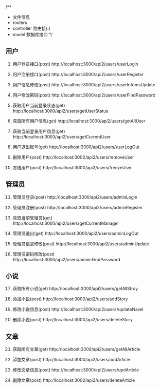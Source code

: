 /**
 * 文件信息
 * routers 
 * controller 路由接口
 * model 数据库接口
 */

## 用户

1. 用户登录接口(post)
http://localhost:3000/api2/users/userLogin

2. 用户注册接口(post)
http://localhost:3000/api2/users/userRegister

3. 用户信息修改(post)
http://localhost:3000/api2/users/userInfomsUpdate

4. 用户修改密码(post)
http://localhost:3000/api2/users/userFindPassword

5. 获取用户当前登录状态(get)
http://localhost:3000/api2/users/getUserStatus

6. 获取所有用户信息(get)
http://localhost:3000/api2/users/getAllUser

7. 获取当前登录用户信息(get)
http://localhost:3000/api2/users/getCurrentUser

8. 用户退出账号(get)
http://localhost:3000/api2/users/userLogOut

9. 删除用户(post)
http://localhost:3000/api2/users/removeUser 

10. 冻结用户(post)
http://localhost:3000/api2/users/freezeUser

## 管理员
 
11. 管理员登录(post)
http://localhost:3000/api2/users/adminLogin

12. 管理员注册(post)
http://localhost:3000/api2/users/adminRegister

13. 获取当前管理员(get)
http://localhost:3000/api2/users/getCurrentManager

14. 管理员退出(get)
http://localhost:3000/api2/users/adminLogOut

15. 管理员信息修改(post)
http://localhost:3000/api2/users/adminUpdate

16. 管理员密码修改(post)
http://localhost:3000/api2/users/adminFindPassword


## 小说
17. 获取所有小说(get)
http://localhost:3000/api2/users/getAllStroy

18. 添加小说(post)
http://localhost:3000/api2/users/addStory

19. 修改小说信息(post)
http://localhost:3000/api2/users/updateNavel

20. 删除小说(post)
http://localhost:3000/api2/users/deleteStory


## 文章

21. 获取所有文章(get)
http://localhost:3000/api2/users/getAllArticle

22. 添加文章(post)
http://localhost:3000/api2/users/addArticle

23. 修改文章信息(post)
http://localhost:3000/api2/users/updArticle

24. 删除文章(post)
http://localhost:3000/api2/users/deleteArticle